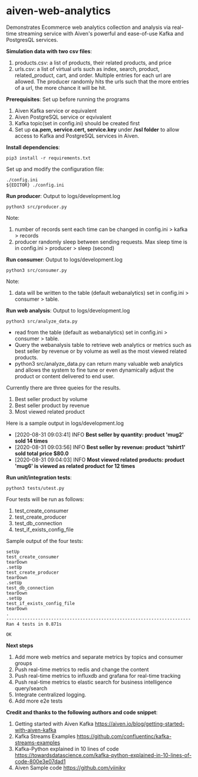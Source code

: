 # aiven-web-analytics

Demonstrates Ecommerce web analytics collection and analysis via real-time streaming service with Aiven's powerful and ease-of-use Kafka and PostgresQL services.

**Simulation data with two csv files**:
1. products.csv: a list of products, their related products, and price
2. urls.csv: a list of virtual urls such as index, search, product, related_product, cart, and order.  Multiple entries for each url are allowed.  The producer randomly hits the urls such that the more entries of a url, the more chance it will be hit.

**Prerequisites**: Set up before running the programs
1. Aiven Kafka service or equivalent
2. Aiven PostgreSQL service or eqvivalent
3. Kafka topic(set in config.ini) should be created first
4. Set up **ca.pem, service.cert, service.key** under **/ssl folder** to allow access
   to Kafka and PostgreSQL services in Aiven.

**Install dependencies**:
```
pip3 install -r requirements.txt
```

Set up and modify the configuration file:
```
./config.ini
${EDITOR} ./config.ini
```

**Run producer**: Output to logs/development.log
```
python3 src/producer.py
```
Note: 
1. number of records sent each time can be changed in config.ini > kafka > records
2. producer randomly sleep between sending requests.  Max sleep time is in config.ini > producer > sleep (second)

**Run consumer**: Output to logs/development.log
```
python3 src/consumer.py
```
Note:
1. data will be written to the table (default webanalytics) set in config.ini > consumer > table.

**Run web analysis**: Output to logs/development.log
```
python3 src/analyze_data.py
```
* read from the table (default as webanalytics) set in config.ini > consumer > table.
* Query the webanalysis table to retrieve web analytics or metrics such as best seller by revenue or by volume as well as the most viewed related products.
* python3 src/analyze_data.py can return many valuable web analytics and allows the 
system to fine tune or even dynamically adjust the product or content delivered to
end user.

Currently there are three queies for the results.
1. Best seller product by volume
2. Best seller product by revenue
3. Most viewed related product

Here is a sample output in logs/development.log
* [2020-08-31 09:03:41] INFO   **Best seller by quantity: product 'mug2' sold 14 times**
* [2020-08-31 09:03:56] INFO   **Best seller by revenue: product 'tshirt1' sold total price $80.0**
* [2020-08-31 09:04:03] INFO   **Most viewed related products: product 'mug6' is viewed as related product for 12 times**

**Run unit/integration tests**: 
```
python3 tests/utest.py
```
Four tests will be run as follows:
1. test_create_consumer
2. test_create_producer
3. test_db_connection
4. test_if_exists_config_file

Sample output of the four tests:
```
setUp
test_create_consumer
tearDown
.setUp
test_create_producer
tearDown
.setUp
test_db_connection
tearDown
.setUp
test_if_exists_config_file
tearDown
.
----------------------------------------------------------------------
Ran 4 tests in 0.871s

OK
```
**Next steps**
1. Add more web metrics and separate metrics by topics and consumer groups
2. Push real-time metrics to redis and change the content
3. Push real-time metrics to influxdb and grafana for real-time tracking
4. Push real-time metrics to elastic search for business intelligence query/search
5. Integrate centralized logging.
6. Add more e2e tests

**Credit and thanks to the following authors and code snippet**:
1. Getting started with Aiven Kafka
    https://aiven.io/blog/getting-started-with-aiven-kafka
2. Kafka Streams Examples
    https://github.com/confluentinc/kafka-streams-examples
3. Kafka-Python explained in 10 lines of code
    https://towardsdatascience.com/kafka-python-explained-in-10-lines-of-code-800e3e07dad1
4. Aiven Sample code
    https://github.com/viinikv


